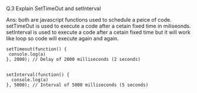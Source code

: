 Q.3 Explain SetTimeOut and setInterval

Ans: both are javascript functions used to schedule a peice of code. setTimeOut is used to execute a code after a cetain fixed time in miliseonds. setInterval is used to execute a code after a cetain fixed time but it will work like loop so code will execute again and again.
```
setTimeout(function() {
 console.log(a)
}, 2000); // Delay of 2000 milliseconds (2 seconds)


setInterval(function() {
  console.log(a)
}, 5000); // Interval of 5000 milliseconds (5 seconds)
```